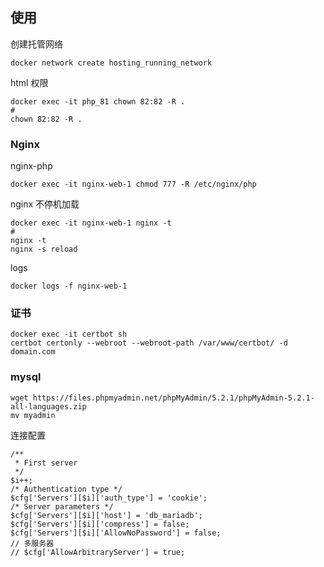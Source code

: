 ## 使用

创建托管网络
```
docker network create hosting_running_network
```

html 权限
```
docker exec -it php_81 chown 82:82 -R .
#
chown 82:82 -R .
```


### Nginx

nginx-php
```
docker exec -it nginx-web-1 chmod 777 -R /etc/nginx/php
```

nginx 不停机加载
```
docker exec -it nginx-web-1 nginx -t
#
nginx -t
nginx -s reload
```

logs
```
docker logs -f nginx-web-1 
```

### 证书
```
docker exec -it certbot sh
certbot certonly --webroot --webroot-path /var/www/certbot/ -d domain.com
```


### mysql

```
wget https://files.phpmyadmin.net/phpMyAdmin/5.2.1/phpMyAdmin-5.2.1-all-languages.zip
mv myadmin
```

连接配置

```
/**
 * First server
 */
$i++;
/* Authentication type */
$cfg['Servers'][$i]['auth_type'] = 'cookie';
/* Server parameters */
$cfg['Servers'][$i]['host'] = 'db_mariadb';
$cfg['Servers'][$i]['compress'] = false;
$cfg['Servers'][$i]['AllowNoPassword'] = false;
// 多服务器
// $cfg['AllowArbitraryServer'] = true;
```